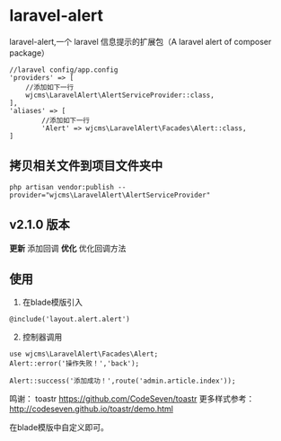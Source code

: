 # laravel-alert

laravel-alert,一个 laravel 信息提示的扩展包（A laravel alert of composer package）

```
//laravel config/app.config
'providers' => [
    //添加如下一行
    wjcms\LaravelAlert\AlertServiceProvider::class,
],
'aliases' => [
        //添加如下一行
        'Alert' => wjcms\LaravelAlert\Facades\Alert::class,
]
```

## 拷贝相关文件到项目文件夹中
```
php artisan vendor:publish --provider="wjcms\LaravelAlert\AlertServiceProvider"
```



## v2.1.0 版本 
**更新** 添加回调
**优化** 优化回调方法

## 使用
1. 在blade模版引入
```
@include('layout.alert.alert')
```
2. 控制器调用
```
use wjcms\LaravelAlert\Facades\Alert;
Alert::error('操作失败！','back');

Alert::success('添加成功！',route('admin.article.index'));
```


鸣谢：
toastr https://github.com/CodeSeven/toastr
更多样式参考：http://codeseven.github.io/toastr/demo.html

在blade模版中自定义即可。


